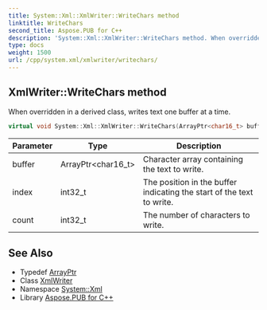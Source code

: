 ```yaml
---
title: System::Xml::XmlWriter::WriteChars method
linktitle: WriteChars
second_title: Aspose.PUB for C++
description: 'System::Xml::XmlWriter::WriteChars method. When overridden in a derived class, writes text one buffer at a time in C++.'
type: docs
weight: 1500
url: /cpp/system.xml/xmlwriter/writechars/
---
```

## XmlWriter::WriteChars method


When overridden in a derived class, writes text one buffer at a time.

```cpp
virtual void System::Xml::XmlWriter::WriteChars(ArrayPtr<char16_t> buffer, int32_t index, int32_t count)=0
```


| Parameter | Type | Description |
| --- | --- | --- |
| buffer | ArrayPtr\<char16_t\> | Character array containing the text to write. |
| index | int32_t | The position in the buffer indicating the start of the text to write. |
| count | int32_t | The number of characters to write. |

## See Also

* Typedef [ArrayPtr](../../../system/arrayptr/)
* Class [XmlWriter](../)
* Namespace [System::Xml](../../)
* Library [Aspose.PUB for C++](../../../)
